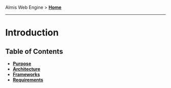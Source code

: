 Almis Web Engine > **[Home](../README.md)**

---

# **Introduction**

## Table of Contents

* **[Purpose](purpose.md)**
* **[Architecture](architecture.md)**
* **[Frameworks](frameworks.md)**
* **[Requirements](requirements.md)**
